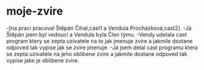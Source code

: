 # moje-zvire
-[na praci pracoval Štěpán Číhal,cast1 a Vendula Procházková,cast2].
-Já Štěpán jsem byl vedoucí a Vendula byla Člen týmu.
-Vendy udelala cast program ktery se zepta uzivatele na to jak jmenuje zvire a jakmile dsotane odpoved tak vypise jak se zvire jmenuje.
-Já jsem delal cast programu ktera se zepta uzivatele na jeho oblibene zvire a jakmile dostane odpoved tak vypise jake je oblibene zvire.


